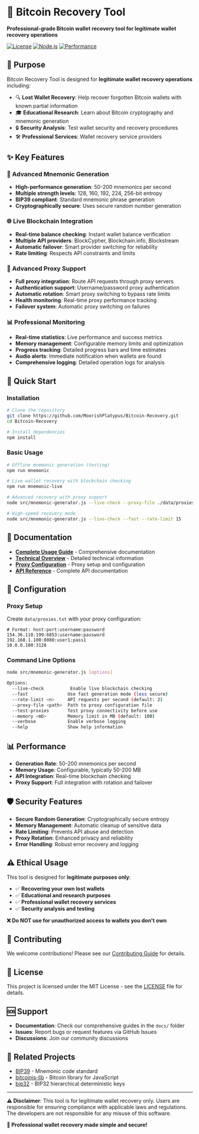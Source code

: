 # 🔑 Bitcoin Recovery Tool

**Professional-grade Bitcoin wallet recovery tool for legitimate wallet recovery operations**

[![License](https://img.shields.io/badge/license-MIT-blue.svg)](LICENSE)
[![Node.js](https://img.shields.io/badge/node.js-18%2B-green.svg)](https://nodejs.org/)
[![Performance](https://img.shields.io/badge/performance-200%2B%20mnemonics%2Fs-brightgreen.svg)](#performance)

## 🎯 Purpose

Bitcoin Recovery Tool is designed for **legitimate wallet recovery operations** including:

- 🔍 **Lost Wallet Recovery**: Help recover forgotten Bitcoin wallets with known partial information
- 🎓 **Educational Research**: Learn about Bitcoin cryptography and mnemonic generation
- 🔒 **Security Analysis**: Test wallet security and recovery procedures
- 🛠️ **Professional Services**: Wallet recovery service providers

## ✨ Key Features

### 🔑 Advanced Mnemonic Generation
- **High-performance generation**: 50-200 mnemonics per second
- **Multiple strength levels**: 128, 160, 192, 224, 256-bit entropy
- **BIP39 compliant**: Standard mnemonic phrase generation
- **Cryptographically secure**: Uses secure random number generation

### 🌐 Live Blockchain Integration
- **Real-time balance checking**: Instant wallet balance verification
- **Multiple API providers**: BlockCypher, Blockchain.info, Blockstream
- **Automatic failover**: Smart provider switching for reliability
- **Rate limiting**: Respects API constraints and limits

### 🔄 Advanced Proxy Support
- **Full proxy integration**: Route API requests through proxy servers
- **Authentication support**: Username/password proxy authentication
- **Automatic rotation**: Smart proxy switching to bypass rate limits
- **Health monitoring**: Real-time proxy performance tracking
- **Failover system**: Automatic proxy switching on failures

### 📊 Professional Monitoring
- **Real-time statistics**: Live performance and success metrics
- **Memory management**: Configurable memory limits and optimization
- **Progress tracking**: Detailed progress bars and time estimates
- **Audio alerts**: Immediate notification when wallets are found
- **Comprehensive logging**: Detailed operation logs for analysis

## 🚀 Quick Start

### Installation

```bash
# Clone the repository
git clone https://github.com/MoorishPlatypus/Bitcoin-Recovery.git
cd Bitcoin-Recovery

# Install dependencies
npm install
```

### Basic Usage

```bash
# Offline mnemonic generation (testing)
npm run mnemonic

# Live wallet recovery with blockchain checking
npm run mnemonic-live

# Advanced recovery with proxy support
node src/mnemonic-generator.js --live-check --proxy-file ./data/proxies.txt --test-proxies

# High-speed recovery mode
node src/mnemonic-generator.js --live-check --fast --rate-limit 15
```

## 📖 Documentation

- **[Complete Usage Guide](docs/MNEMONIC-HUNTER.md)** - Comprehensive documentation
- **[Technical Overview](docs/IMPROVEMENTS-SUMMARY.md)** - Detailed technical information
- **[Proxy Configuration](docs/PROXY-SETUP.md)** - Proxy setup and configuration
- **[API Reference](docs/API-REFERENCE.md)** - Complete API documentation

## 🔧 Configuration

### Proxy Setup

Create `data/proxies.txt` with your proxy configuration:

```
# Format: host:port:username:password
154.36.110.199:6853:username:password
192.168.1.100:8080:user1:pass1
10.0.0.100:3128
```

### Command Line Options

```bash
node src/mnemonic-generator.js [options]

Options:
  --live-check          Enable live blockchain checking
  --fast               Use fast generation mode (less secure)
  --rate-limit <n>     API requests per second (default: 2)
  --proxy-file <path>  Path to proxy configuration file
  --test-proxies       Test proxy connectivity before use
  --memory <mb>        Memory limit in MB (default: 100)
  --verbose            Enable verbose logging
  --help               Show help information
```

## 📊 Performance

- **Generation Rate**: 50-200 mnemonics per second
- **Memory Usage**: Configurable, typically 50-200 MB
- **API Integration**: Real-time blockchain checking
- **Proxy Support**: Full integration with rotation and failover

## 🛡️ Security Features

- **Secure Random Generation**: Cryptographically secure entropy
- **Memory Management**: Automatic cleanup of sensitive data
- **Rate Limiting**: Prevents API abuse and detection
- **Proxy Rotation**: Enhanced privacy and reliability
- **Error Handling**: Robust error recovery and logging

## ⚠️ Ethical Usage

This tool is designed for **legitimate purposes only**:

- ✅ **Recovering your own lost wallets**
- ✅ **Educational and research purposes**
- ✅ **Professional wallet recovery services**
- ✅ **Security analysis and testing**

**❌ Do NOT use for unauthorized access to wallets you don't own**

## 🤝 Contributing

We welcome contributions! Please see our [Contributing Guide](CONTRIBUTING.md) for details.

## 📄 License

This project is licensed under the MIT License - see the [LICENSE](LICENSE) file for details.

## 🆘 Support

- **Documentation**: Check our comprehensive guides in the `docs/` folder
- **Issues**: Report bugs or request features via GitHub Issues
- **Discussions**: Join our community discussions

## 🔗 Related Projects

- [BIP39](https://github.com/bitcoin/bips/blob/master/bip-0039.mediawiki) - Mnemonic code standard
- [bitcoinjs-lib](https://github.com/bitcoinjs/bitcoinjs-lib) - Bitcoin library for JavaScript
- [bip32](https://github.com/bitcoinjs/bip32) - BIP32 hierarchical deterministic keys

---

**⚠️ Disclaimer**: This tool is for legitimate wallet recovery only. Users are responsible for ensuring compliance with applicable laws and regulations. The developers are not responsible for any misuse of this software.

**🚀 Professional wallet recovery made simple and secure!**
